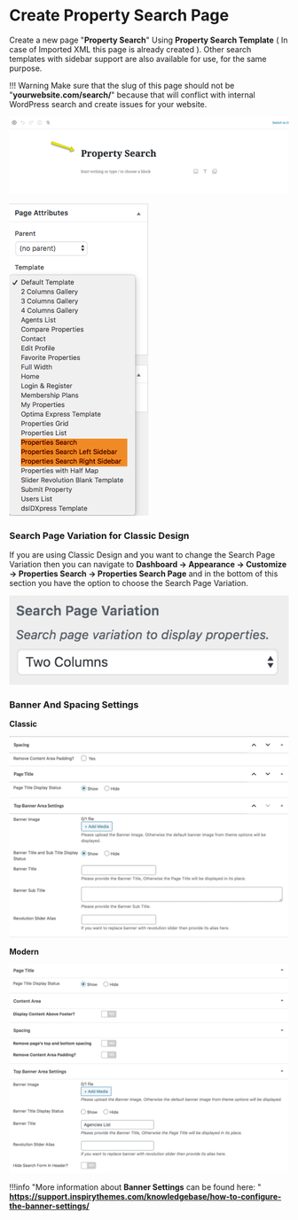# Create Property Search Page

Create a new page "**Property Search**" Using **Property Search Template** ( In case of Imported XML this page is already created ). 
Other search templates with sidebar support are also available for use, for the same purpose.

!!! Warning
    Make sure that the slug of this page should not be "**yourwebsite.com/search/**" because that will conflict with internal WordPress search and create issues for your website.

![Create Property Search Page](images/home-setup/create-search-page-gutenberg.png)

![Property Search Template Selection](images/home-setup/search-template-selection.png)

### **Search Page Variation for Classic Design**

If you are using Classic Design and you want to change the Search Page Variation then you can navigate to **Dashboard &rarr; Appearance &rarr; Customize &rarr; Properties Search &rarr; Properties Search Page** and in the bottom of this section you have the option to choose the Search Page Variation.

![Property Search Page Variation - Classic](images/home-setup/search-page-variation.png)

### **Banner And Spacing Settings**

**Classic**

![Banner And Spacing](images/news-page/banner-spacing-classic.jpg)

**Modern**

![Banner And Spacing](images/create-pages/modern-banner-spacing-full.png)

!!!info "More information about **Banner Settings** can be found here: "
    **https://support.inspirythemes.com/knowledgebase/how-to-configure-the-banner-settings/**